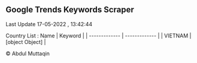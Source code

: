 

## Google Trends Keywords Scraper 
 
Last Update 17-05-2022 , 13:42:44

Country List :
 Name  | Keyword |
| ------------- | ------------- |
| VIETNAM | [object Object] |



© Abdul Muttaqin 
